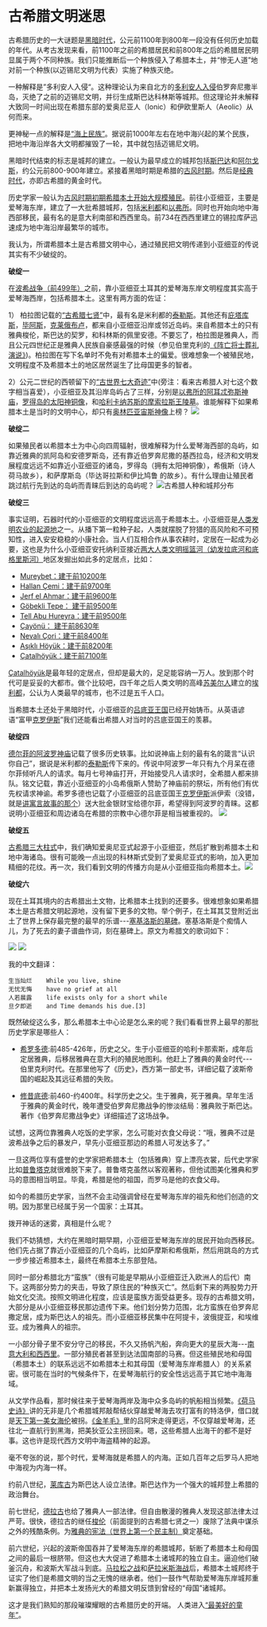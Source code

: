 # 古希腊文明迷思

古希腊历史的一大谜题是[黑暗时代](https://zh.wikipedia.org/wiki/%E5%B8%8C%E8%85%8A%E9%BB%91%E6%9A%97%E6%97%B6%E4%BB%A3)，公元前1100年到800年一段没有任何历史加载的年代。从考古发现来看，前1100年之前的希腊居民和前800年之后的希腊居民明显属于两个不同种族。我们只能推断后一个种族侵入了希腊本土，并“惨无人道”地对前一个种族(以迈锡尼文明为代表）实施了种族灭绝。

一种解释是”多利安人入侵“。这种理论认为来自北方的[多利安人入侵](https://zh.wikipedia.org/wiki/%E5%A4%9A%E5%88%A9%E5%AE%89%E4%BA%BA%E5%85%A5%E4%BE%B5)伯罗奔尼撒半岛，灭绝了之前的迈锡尼文明，并衍生成斯巴达科林斯等城邦。但这理论并未解释大致同一时间出现在希腊东部的爱奥尼亚人（Ionic）和伊欧里斯人（Aeolic）从何而来。

更神秘一点的解释是[“海上民族”](https://zh.wikipedia.org/wiki/%E6%B5%B7%E4%B8%8A%E6%B0%91%E6%97%8F)。据说前1000年左右在地中海兴起的某个民族，把地中海沿岸各大文明都摧毁了一轮，其中就包括迈锡尼文明。

黑暗时代结束的标志是城邦的建立。一般认为最早成立的城邦包括[斯巴达](https://zh.wikipedia.org/wiki/%E6%96%AF%E5%B7%B4%E8%BE%BE)和[阿尔戈斯](https://zh.wikipedia.org/wiki/%E9%98%BF%E5%B0%94%E6%88%88%E6%96%AF)，约公元前800-900年建立。紧接着黑暗时期是希腊的[古风时期](https://zh.wikipedia.org/wiki/%E5%8F%A4%E9%A2%A8%E6%99%82%E6%9C%9F)。然后是[经典时代](https://en.wikipedia.org/wiki/Ancient_Greece#Classical_Greece)，亦即古希腊的黄金时代。

历史学家一般认为[古风时期初期希腊本土开始大规模殖民](https://en.wikipedia.org/wiki/Ancient_Greece#Colonies)。前往小亚细亚，主要是爱琴海东岸，建立了一大批希腊城邦，包括[米利都](https://zh.wikipedia.org/wiki/%E7%B1%B3%E5%88%A9%E9%83%BD)和[以弗所](https://zh.wikipedia.org/wiki/%E4%BB%A5%E5%BC%97%E6%89%80)。同时也开始向地中海西部移民，最有名的是意大利南部和西西里岛。前734在西西里建立的锡拉库萨迅速成为地中海沿岸最繁华的城市。

我认为，所谓希腊本土是古希腊文明中心，通过殖民把文明传递到小亚细亚的传说其实有不少破绽的。

**破绽一**

在[波希战争（前499年）](https://zh.wikipedia.org/wiki/%E6%B3%A2%E5%B8%8C%E6%88%98%E4%BA%89)之前，靠小亚细亚土耳其的爱琴海东岸文明程度其实高于爱琴海西岸，包括希腊本土。这里有两方面的佐证：

1） 柏拉图记载的[“古希腊七贤”](https://zh.wikipedia.org/wiki/%E5%8F%A4%E5%B8%8C%E8%85%8A%E4%B8%83%E8%B4%A4)中，最有名是米利都的[泰勒斯](https://zh.wikipedia.org/wiki/%E6%B3%B0%E5%8B%92%E6%96%AF)。其他还有[庇塔库斯](https://zh.wikipedia.org/wiki/%E5%BA%87%E5%A1%94%E5%BA%AB%E6%96%AF)，[毕阿斯](https://en.wikipedia.org/wiki/Bias_of_Priene)，[克莱俄布卢](https://en.wikipedia.org/wiki/Cleobulus)，都来自小亚细亚沿岸或邻近岛屿。来自希腊本土的只有雅典梭伦，斯巴达的契罗，和科林斯的佩里安德。不要忘了，柏拉图是雅典人，而且公元四世纪正是雅典人民族自豪感最强的时候（参见伯里克利的[《阵亡将士葬礼演说》](https://zhuanlan.zhihu.com/p/107974859))。柏拉图在写下名单时不免有对希腊本土的偏爱。很难想象一个被殖民地，文明程度不及希腊本土的地区居然诞生了比母国更多的智者。

2）公元二世纪的西顿留下的[“古世界七大奇迹”](https://zh.wikipedia.org/wiki/%E5%8F%A4%E4%BB%A3%E4%B8%96%E7%95%8C%E4%B8%83%E5%A4%A7%E5%A5%87%E8%BF%B9)中(旁注：看来古希腊人对七这个数字相当喜爱），小亚细亚及其沿岸岛屿占了三样，分别是[以弗所的阿耳忒弥斯神庙](https://zh.wikipedia.org/wiki/%E9%98%BF%E8%80%B3%E5%BF%92%E5%BC%A5%E6%96%AF%E7%A5%9E%E5%BA%99)，[罗得岛的太阳神铜像](https://zh.wikipedia.org/wiki/%E7%BE%85%E5%BE%97%E5%B3%B6%E5%A4%AA%E9%99%BD%E7%A5%9E%E9%8A%85%E5%83%8F)，和[哈利卡纳苏斯的摩索拉斯王陵墓](https://zh.wikipedia.org/wiki/%E6%91%A9%E7%B4%A2%E6%8B%89%E6%96%AF%E7%8E%8B%E9%99%B5%E5%A2%93)。谁能解释下如果希腊本土是当时的文明中心，却只有[奥林匹亚宙斯神像](https://zh.wikipedia.org/wiki/%E5%A5%A7%E6%9E%97%E5%8C%B9%E4%BA%9E%E5%AE%99%E6%96%AF%E7%A5%9E%E5%83%8F)上榜？
![](https://upload.wikimedia.org/wikipedia/commons/8/82/SevenWondersOfTheWorld.jpg)

**破绽二**

如果殖民者以希腊本土为中心向四周辐射，很难解释为什么爱琴海西部的岛屿，如靠近雅典的凯阿岛和安德罗斯岛，还有靠近伯罗奔尼撒的基西拉岛，经济和文明发展程度远远不如靠近小亚细亚的诸岛，罗得岛（拥有太阳神铜像），希俄斯（诗人荷马故乡），和萨摩斯岛（毕达哥拉斯和伊比鸠鲁 的故乡）。有什么理由让殖民者跳过航行先到达的岛屿而青睐后到达的岛屿呢？
![](https://upload.wikimedia.org/wikipedia/commons/thumb/d/dc/AncientGreekDialects_%28Woodard%29_zh.svg/1920px-AncientGreekDialects_%28Woodard%29_zh.svg.png "古希腊人种和城邦分布")

**破绽三**

事实证明，石器时代的小亚细亚的文明程度远远高于希腊本土。小亚细亚是[人类发明农业的起源地](https://zh.wikipedia.org/wiki/%E6%96%B0%E6%9C%88%E6%B2%83%E5%9C%9F)之一。从播下第一粒种子起，人类就摆脱了狩猎的高风险和不可预知性，进入安安稳稳的小康社会。当人们互相合作从事农耕时，定居在一起成为必要，这也是为什么小亚细亚安托纳利亚接近[两大人类文明摇篮河（幼发拉底河和底格里斯河）](https://zh.wikipedia.org/wiki/%E7%BE%8E%E7%B4%A2%E4%B8%8D%E8%BE%BE%E7%B1%B3%E4%BA%9A)地区发掘出如此多的定居点，比如：

* [Mureybet：建于前10200年](https://en.wikipedia.org/wiki/Mureybet)
* [Hallan Çemi：建于前9700年](https://en.wikipedia.org/wiki/Hallan_%C3%87emi)
* [Jerf el Ahmar：建于前9600年](https://second.wiki/wiki/jerf_el_ahmar)
* [Göbekli Tepe： 建于前9500年](https://zh.wikipedia.org/wiki/%E5%93%A5%E8%B4%9D%E5%85%8B%E5%8A%9B%E7%9F%B3%E9%98%B5)
* [Tell Abu Hureyra：建于前9500年](https://en.wikipedia.org/wiki/Tell_Abu_Hureyra)
* [Çayönü： 建于前8630年](https://zh.wikipedia.org/wiki/%E5%8D%A1%E8%82%B2%E5%8A%AA)
* [Nevalı Çori：建于前8400年](https://en.wikipedia.org/wiki/Neval%C4%B1_%C3%87ori)
* [Aşıklı Höyük：建于前8200年](https://en.wikipedia.org/wiki/A%C5%9F%C4%B1kl%C4%B1_H%C3%B6y%C3%BCk)
* [Çatalhöyük：建于前7100年](https://zh.wikipedia.org/wiki/%E5%8A%A0%E6%B3%B0%E5%9C%9F%E4%B8%98)

[Çatalhöyük](https://zh.wikipedia.org/wiki/%E5%8A%A0%E6%B3%B0%E5%9C%9F%E4%B8%98)是最年轻的定居点，但却是最大的，足足能容纳一万人。放到那个时代可是妥妥的大都市。做个比较吧，四千年之后人类文明的高峰[苏美尔人](https://zh.wikipedia.org/wiki/%E8%8B%8F%E7%BE%8E%E5%B0%94)建立的[埃利都](https://zh.wikipedia.org/wiki/%E5%9F%83%E9%87%8C%E9%83%BD)，公认为人类最早的城市，也不过是五千人口。

当希腊本土还处于黑暗时代，小亚细亚的[吕底亚王国](https://zh.wikipedia.org/wiki/%E5%91%82%E5%BA%95%E4%BA%9E)已经开始铸币。从英语谚语“富甲[克罗伊斯](https://zh.wikipedia.org/wiki/%E5%85%8B%E7%BE%85%E4%BC%8A%E6%96%AF)”我们还能看出希腊人对当时的吕底亚国王的羡慕。

**破绽四**

[德尔菲的阿波罗神庙](https://zh.wikipedia.org/wiki/%E5%BE%B7%E5%B0%94%E6%96%90#%E9%98%BF%E6%B3%A2%E7%BD%97%E7%A5%9E%E5%BA%99%EF%BC%88%E8%8B%B1%E8%AF%AD%EF%BC%9A-{Temple_of_Apollo_(Delphi)}-%EF%BC%89)记载了很多历史轶事。比如说神庙上刻的最有名的箴言“认识你自己”，据说是米利都的[泰勒斯](https://zh.wikipedia.org/wiki/%E6%B3%B0%E5%8B%92%E6%96%AF)传下来的。传说中阿波罗一年只有九个月呆在德尔菲倾听凡人的请求。每月七号神庙打开，开始接受凡人请求时，全希腊人都来排队。铭文记载，靠近小亚细亚的小岛希俄斯人赞助了神庙前的祭坛，所有他们有优先权请求神谕。希罗多德也记载了小亚细亚的吕底亚国王[克罗伊斯](https://zh.wikipedia.org/wiki/%E5%85%8B%E7%BE%85%E4%BC%8A%E6%96%AF)派伊索（没错，就是[讲寓言故事的那个](https://zh.wikipedia.org/wiki/%E4%BC%8A%E7%B4%A2)）送大批金银财宝给德尔菲，希望得到阿波罗的青睐。这都说明小亚细亚和周边诸岛在希腊的宗教中心德尔菲是相当被重视的。
![](https://pic1.zhimg.com/50/v2-49fba891caab7189c970085594f48255_720w.jpg)

**破绽五**

[古希腊三大柱式](https://zh.wikipedia.org/wiki/%E6%9F%B1%E5%BC%8F)中，我们确知爱奥尼亚式起源于小亚细亚，然后扩散到希腊本土和地中海诸岛。很有可能晚一点出现的科林斯式受到了爱奥尼亚式的影响，加入更加精细的花纹。再一次，我们看到文明的传播方向是从小亚细亚指向希腊本土。![](https://media.istockphoto.com/vectors/varying-styles-of-roman-columns-in-italian-architecture-vector-id469777129?s=612x612)

**破绽六**

现在土耳其境内的古希腊出土文物，比希腊本土找到的还要多。很难想象如果希腊本土是古希腊文明起源地，没有留下更多的文物。举个例子，在土耳其艾登附近出土了世界上保存最完整的最早的乐谱---[塞基洛斯的墓碑](https://zh.wikipedia.org/wiki/%E5%A1%9E%E5%9F%BA%E6%B4%9B%E6%96%AF%E7%9A%84%E5%A2%93%E5%BF%97%E9%93%AD)。塞基洛斯是个痴情人儿，为了死去的妻子谱曲作词，刻在墓碑上。原文为希腊文的歌词如下：

![](https://upload.wikimedia.org/wikipedia/commons/7/74/Seikilos_score.png)
![](https://upload.wikimedia.org/wikipedia/commons/thumb/c/cf/Seikilos.svg/500px-Seikilos.svg.png)

我的中文翻译：
```
生当灿烂    While you live, shine
无忧无悔    have no grief at all
人若晨露    life exists only for a short while
旦夕即逝    and Time demands his due.[3]
```

既然破绽这么多，那么希腊本土中心论是怎么来的呢？我们看看世界上最早的那批历史学家是哪些人：

* [希罗多德](https://zh.wikipedia.org/wiki/%E5%B8%8C%E7%BE%85%E5%A4%9A%E5%BE%B7):前485-426年，历史之父。生于小亚细亚的哈利卡那索斯，成年后定居雅典，后移居雅典在意大利的殖民地图利。他赶上了雅典的黄金时代---伯里克利时代。在那里他写了《历史》，西方第一部史书，详细记载了波斯帝国的崛起及其远征希腊的失败。

* [修昔底德](https://zh.wikipedia.org/wiki/%E4%BF%AE%E6%98%94%E5%BA%95%E5%BE%B7):前460-约400年。科学历史之父。生于雅典，死于雅典。早年生活于雅典的黄金时代，晚年遭受伯罗奔尼撒战争的惨淡结局：雅典败于斯巴达。著作《伯罗奔尼撒战争史》详细描述了这场战争。

试想，这两位靠雅典人吃饭的史学家，怎么可能对衣食父母说：“哦，雅典不过是波希战争之后的暴发户，早先小亚细亚那边的希腊人可发达多了。”

一旦这两位享有盛誉的史学家把希腊本土（包括雅典）穿上漂亮衣裳，后代史学家比如[普鲁塔克](https://zh.wikipedia.org/wiki/%E6%99%AE%E9%AD%AF%E5%A1%94%E5%85%8B)就很难脱下来了。普鲁塔克虽然以客观著称，但他试图美化雅典和罗马的意图相当明显。毕竟，希腊是他的祖国，而罗马是他的衣食父母。

如今的希腊历史学家，当然不会主动强调曾经在爱琴海东岸的祖先和他们创造的文明。因为那里已经属于另一个国家：土耳其。

拨开神话的迷雾，真相是什么呢？

我们不妨猜想，大约在黑暗时期早期，小亚细亚爱琴海东岸的居民开始向西移民。他们先占据了靠近小亚细亚的几个岛屿，比如萨摩斯和希俄斯，然后用跳岛的方式一步步接近希腊本土，最终在希腊本土东部登陆。

同时一部分希腊北方“蛮族”（很有可能是早期从小亚细亚迁入欧洲人的后代）南下。这两部分势力的夹击，导致了原住民的“种族灭亡”。然后剩下来的两股势力开始文化交流。按照文明进化程度，应该是蛮族方面受益更多。现存的古希腊文明，大部分是从小亚细亚移民那边遗传下来。他们划分势力范围，北方蛮族在伯罗奔尼撒定居，成为斯巴达人的祖先。而小亚细亚移民集中在阿提卡，波俄提亚，和埃维亚。成为雅典人的祖宗。

一小部分骨子里不安分守己的移民，不久又扬帆汽船，奔向更大的星辰大海---[南意大利和西西里](https://zh.wikipedia.org/wiki/%E5%A4%A7%E5%B8%8C%E8%85%8A)。一部分殖民者甚至到达法国南部的马赛。但这些殖民地和母国（希腊本土）的联系远远不如希腊本土和其母国（爱琴海东岸希腊人）的关系紧密。很可能在当时的气候条件下，在爱琴海航行的安全性远远高于其它地中海海域。

从文学作品看，那时候往来于爱琴海两岸及海中众多岛屿的帆船相当频繁。[《荷马史诗》](https://zh.wikipedia.org/wiki/%E8%8D%B7%E9%A9%AC%E5%8F%B2%E8%AF%97)讲的无非是几个希腊城邦敲帮结伙穿越爱琴海去攻打富有的特洛伊，借口就是[天下第一美女海伦](https://zh.wikipedia.org/wiki/%E6%B5%B7%E4%BC%A6_(%E7%A5%9E%E8%AF%9D))被拐。[《金羊毛》](https://zh.wikipedia.org/wiki/%E7%BE%8E%E7%8B%84%E4%BA%9E)里的吕阿宋走得更远，不仅穿越爱琴海，还往北一直航行到黑海，把美狄亚公主拐回来。嗯，这些希腊人出海干的都不是好事。这也许是现代西方文明中海盗精神的起源。

毫不夸张的说，那个时代，爱琴海就是希腊人的内海。正如几百年之后罗马人把地中海视为内海一样。

约前八世纪，[莱库古](https://zh.wikipedia.org/wiki/%E4%BE%86%E5%8F%A4%E6%A0%BC%E5%A3%AB)为斯巴达人设立法律。斯巴达作为一个强大的城邦登上希腊的政治舞台。

前七世纪，[德拉古](https://zh.wikipedia.org/wiki/%E5%BE%B7%E6%8B%89%E5%8F%A4)也给了雅典人一部法律。但自由散漫的雅典人发现这部法律太过严苛。很快，德拉古的继任[梭伦](https://zh.wikipedia.org/wiki/%E6%A2%AD%E4%BC%A6)（前面提到的古希腊七贤之一）废除了法典中谋杀之外的残酷条例。为[雅典的宪法（世界上第一个民主制）](https://zh.wikipedia.org/wiki/%E9%9B%85%E5%85%B8%E5%BC%8F%E6%B0%91%E4%B8%BB)奠定基础。

前六世纪，兴起的波斯帝国吞并了爱琴海东岸的希腊城邦，斩断了希腊本土和母国之间的最后一根脐带。但这也大大促进了希腊本土诸城邦的独立自主。逼迫他们破釜沉舟，和波斯大军战斗到底。[马拉松之战](https://zh.wikipedia.org/wiki/%E9%A9%AC%E6%8B%89%E6%9D%BE%E6%88%98%E5%BD%B9)和[萨拉米斯海战](https://zh.wikipedia.org/wiki/%E8%90%A8%E6%8B%89%E7%B1%B3%E6%96%AF%E6%88%98%E5%BD%B9)后，希腊本土城邦终于证实了他们是希腊文明的当之无愧的继承者。他们一鼓作气帮助爱琴海东岸城邦重新赢得独立，并把本土发扬光大的希腊文明反馈到曾经的“母国”诸城邦。

这才是我们熟知的那段璀璨耀眼的古希腊历史的开端。 人类进入[“最美好的童年”](https://zhuanlan.zhihu.com/p/165036307)。

